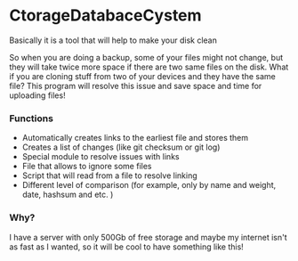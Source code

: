 # CtorageDatabaceCystem
Basically it is a tool that will help to make your disk clean

So when you are doing a backup, some of your files might not change, but they will take twice more space if there are two same files on the disk. What if you are cloning stuff from two of your devices and they have the same file? This program will resolve this issue and save space and time for uploading files!

### Functions
- Automatically creates links to the earliest file and stores them
- Creates a list of changes (like git checksum or git log)
- Special module to resolve issues with links
- File that allows to ignore some files
- Script that will read from a file to resolve linking
- Different level of comparison (for example, only by name and weight, date, hashsum and etc. )

### Why?
I have a server with only 500Gb of free storage and maybe my internet isn't as fast as I wanted, so it will be cool to have something like this!
